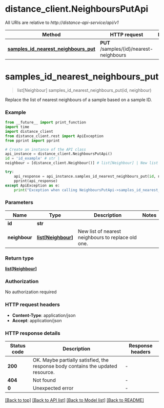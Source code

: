 # distance_client.NeighboursPutApi

All URIs are relative to *http://distance-api-service/api/v1*

Method | HTTP request | Description
------------- | ------------- | -------------
[**samples_id_nearest_neighbours_put**](NeighboursPutApi.md#samples_id_nearest_neighbours_put) | **PUT** /samples/{id}/nearest-neighbours | 


# **samples_id_nearest_neighbours_put**
> list[Neighbour] samples_id_nearest_neighbours_put(id, neighbour)



Replace the list of nearest neighbours of a sample based on a sample ID.

### Example

```python
from __future__ import print_function
import time
import distance_client
from distance_client.rest import ApiException
from pprint import pprint

# Create an instance of the API class
api_instance = distance_client.NeighboursPutApi()
id = 'id_example' # str | 
neighbour = [distance_client.Neighbour()] # list[Neighbour] | New list of nearest neighbours to replace old one.

try:
    api_response = api_instance.samples_id_nearest_neighbours_put(id, neighbour)
    pprint(api_response)
except ApiException as e:
    print("Exception when calling NeighboursPutApi->samples_id_nearest_neighbours_put: %s\n" % e)
```

### Parameters

Name | Type | Description  | Notes
------------- | ------------- | ------------- | -------------
 **id** | **str**|  | 
 **neighbour** | [**list[Neighbour]**](Neighbour.md)| New list of nearest neighbours to replace old one. | 

### Return type

[**list[Neighbour]**](Neighbour.md)

### Authorization

No authorization required

### HTTP request headers

 - **Content-Type**: application/json
 - **Accept**: application/json

### HTTP response details
| Status code | Description | Response headers |
|-------------|-------------|------------------|
**200** | OK. Maybe partially satisfied, the response body contains the updated resource. |  -  |
**404** | Not found |  -  |
**0** | Unexpected error |  -  |

[[Back to top]](#) [[Back to API list]](../README.md#documentation-for-api-endpoints) [[Back to Model list]](../README.md#documentation-for-models) [[Back to README]](../README.md)

